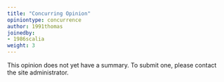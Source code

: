 ```yaml
---
title: "Concurring Opinion"
opiniontype: concurrence
author: 1991thomas
joinedby:
- 1986scalia
weight: 3
---
```

This opinion does not yet have a summary. To submit one, please contact the site administrator.